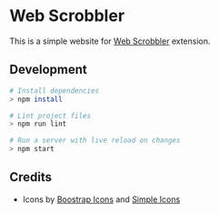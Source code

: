 # Web Scrobbler

This is a simple website for [Web Scrobbler][web-scrobbler-github] extension.

## Development

```sh
# Install dependencies
> npm install

# Lint project files
> npm run lint

# Run a server with live reload on changes
> npm start
```

## Credits

-   Icons by [Boostrap Icons][bs-icons] and [Simple Icons][simple-icons]

[bs-icons]: https://icons.getbootstrap.com/
[simple-icons]: https://simpleicons.org/
[web-scrobbler-github]: https://github.com/web-scrobbler/web-scrobbler

